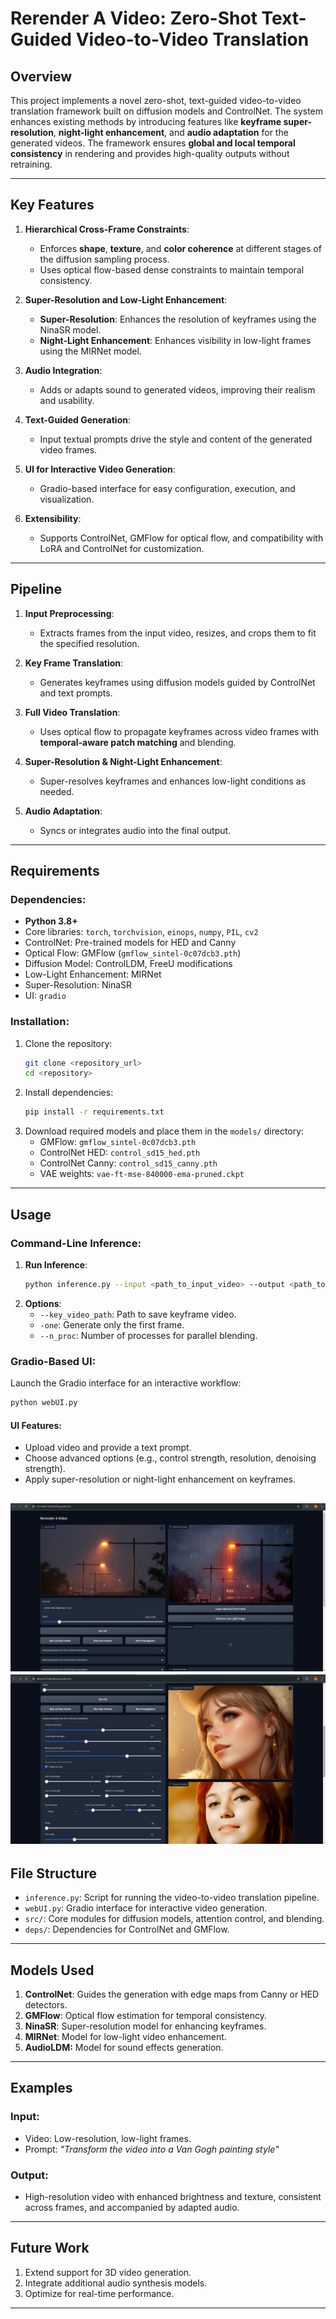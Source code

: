 # **Rerender A Video: Zero-Shot Text-Guided Video-to-Video Translation**

## **Overview**
This project implements a novel zero-shot, text-guided video-to-video translation framework built on diffusion models and ControlNet. The system enhances existing methods by introducing features like **keyframe super-resolution**, **night-light enhancement**, and **audio adaptation** for the generated videos. The framework ensures **global and local temporal consistency** in rendering and provides high-quality outputs without retraining.

---

## **Key Features**
1. **Hierarchical Cross-Frame Constraints**:
   - Enforces **shape**, **texture**, and **color coherence** at different stages of the diffusion sampling process.
   - Uses optical flow-based dense constraints to maintain temporal consistency.

2. **Super-Resolution and Low-Light Enhancement**:
   - **Super-Resolution**: Enhances the resolution of keyframes using the NinaSR model.
   - **Night-Light Enhancement**: Enhances visibility in low-light frames using the MIRNet model.

3. **Audio Integration**:
   - Adds or adapts sound to generated videos, improving their realism and usability.

4. **Text-Guided Generation**:
   - Input textual prompts drive the style and content of the generated video frames.

5. **UI for Interactive Video Generation**:
   - Gradio-based interface for easy configuration, execution, and visualization.

6. **Extensibility**:
   - Supports ControlNet, GMFlow for optical flow, and compatibility with LoRA and ControlNet for customization.

---

## **Pipeline**
1. **Input Preprocessing**:
   - Extracts frames from the input video, resizes, and crops them to fit the specified resolution.

2. **Key Frame Translation**:
   - Generates keyframes using diffusion models guided by ControlNet and text prompts.

3. **Full Video Translation**:
   - Uses optical flow to propagate keyframes across video frames with **temporal-aware patch matching** and blending.

4. **Super-Resolution & Night-Light Enhancement**:
   - Super-resolves keyframes and enhances low-light conditions as needed.

5. **Audio Adaptation**:
   - Syncs or integrates audio into the final output.

---

## **Requirements**
### **Dependencies**:
- **Python 3.8+**
- Core libraries: `torch`, `torchvision`, `einops`, `numpy`, `PIL`, `cv2`
- ControlNet: Pre-trained models for HED and Canny
- Optical Flow: GMFlow (`gmflow_sintel-0c07dcb3.pth`)
- Diffusion Model: ControlLDM, FreeU modifications
- Low-Light Enhancement: MIRNet
- Super-Resolution: NinaSR
- UI: `gradio`

### **Installation**:
1. Clone the repository:
   ```bash
   git clone <repository_url>
   cd <repository>
   ```
2. Install dependencies:
   ```bash
   pip install -r requirements.txt
   ```
3. Download required models and place them in the `models/` directory:
   - GMFlow: `gmflow_sintel-0c07dcb3.pth`
   - ControlNet HED: `control_sd15_hed.pth`
   - ControlNet Canny: `control_sd15_canny.pth`
   - VAE weights: `vae-ft-mse-840000-ema-pruned.ckpt`

---

## **Usage**
### **Command-Line Inference**:
1. **Run Inference**:
   ```bash
   python inference.py --input <path_to_input_video> --output <path_to_output_video> --prompt <text_prompt>
   ```
2. **Options**:
   - `--key_video_path`: Path to save keyframe video.
   - `-one`: Generate only the first frame.
   - `--n_proc`: Number of processes for parallel blending.

### **Gradio-Based UI**:
Launch the Gradio interface for an interactive workflow:
```bash
python webUI.py
```
#### **UI Features**:
- Upload video and provide a text prompt.
- Choose advanced options (e.g., control strength, resolution, denoising strength).
- Apply super-resolution or night-light enhancement on keyframes.

![webui](https://github.com/shivesh235/Rerender_v2v/blob/main/webui1.png)
![webui](https://github.com/shivesh235/Rerender_v2v/blob/main/webui2.png)
---

## **File Structure**
- `inference.py`: Script for running the video-to-video translation pipeline.
- `webUI.py`: Gradio interface for interactive video generation.
- `src/`: Core modules for diffusion models, attention control, and blending.
- `deps/`: Dependencies for ControlNet and GMFlow.

---

## **Models Used**
1. **ControlNet**: Guides the generation with edge maps from Canny or HED detectors.
2. **GMFlow**: Optical flow estimation for temporal consistency.
3. **NinaSR**: Super-resolution model for enhancing keyframes.
4. **MIRNet**: Model for low-light video enhancement.
5. **AudioLDM:** Model for sound effects generation.

---

## **Examples**
### **Input**:
- Video: Low-resolution, low-light frames.
- Prompt: *"Transform the video into a Van Gogh painting style"*

### **Output**:
- High-resolution video with enhanced brightness and texture, consistent across frames, and accompanied by adapted audio.

---

## **Future Work**
1. Extend support for 3D video generation.
2. Integrate additional audio synthesis models.
3. Optimize for real-time performance.

---

